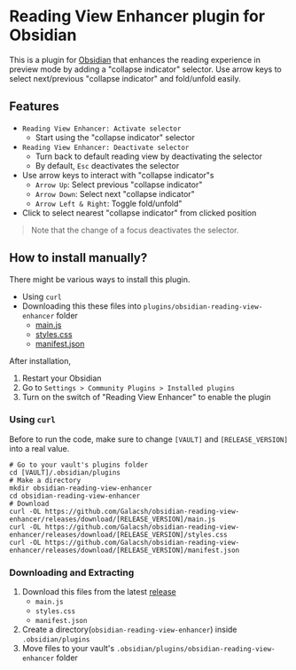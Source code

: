 # Reading View Enhancer plugin for Obsidian

This is a plugin for [Obsidian](https://obsidian.md/) that enhances the reading experience in preview mode
by adding a "collapse indicator" selector. Use arrow keys to select next/previous "collapse indicator" and
fold/unfold easily.

## Features

- `Reading View Enhancer: Activate selector`
  - Start using the "collapse indicator" selector
- `Reading View Enhancer: Deactivate selector`
  - Turn back to default reading view by deactivating the selector
  - By default, `Esc` deactivates the selector
- Use arrow keys to interact with "collapse indicator"s
  - `Arrow Up`: Select previous "collapse indicator"
  - `Arrow Down`: Select next "collapse indicator"
  - `Arrow Left & Right`: Toggle fold/unfold"
- Click to select nearest "collapse indicator" from clicked position

> Note that the change of a focus deactivates the selector.

## How to install manually?

There might be various ways to install this plugin.

- Using `curl`
- Downloading this these files into `plugins/obsidian-reading-view-enhancer` folder
  - [main.js](https://github.com/Galacsh/obsidian-reading-view-enhancer/releases/download/0.0.1/main.js)
  - [styles.css](https://github.com/Galacsh/obsidian-reading-view-enhancer/releases/download/0.0.1/styles.css)
  - [manifest.json](https://github.com/Galacsh/obsidian-reading-view-enhancer/releases/download/0.0.1/manifest.json)

After installation,

1. Restart your Obsidian
2. Go to `Settings > Community Plugins > Installed plugins`
3. Turn on the switch of "Reading View Enhancer" to enable the plugin

### Using `curl`

Before to run the code, make sure to change `[VAULT]` and `[RELEASE_VERSION]` into a real value.

```shell
# Go to your vault's plugins folder
cd [VAULT]/.obsidian/plugins
# Make a directory
mkdir obsidian-reading-view-enhancer
cd obsidian-reading-view-enhancer
# Download
curl -OL https://github.com/Galacsh/obsidian-reading-view-enhancer/releases/download/[RELEASE_VERSION]/main.js
curl -OL https://github.com/Galacsh/obsidian-reading-view-enhancer/releases/download/[RELEASE_VERSION]/styles.css
curl -OL https://github.com/Galacsh/obsidian-reading-view-enhancer/releases/download/[RELEASE_VERSION]/manifest.json
```

### Downloading and Extracting

1. Download this files from the latest [release](https://github.com/Galacsh/obsidian-reading-view-enhancer/releases)
   - `main.js`
   - `styles.css`
   - `manifest.json`
2. Create a directory(`obsidian-reading-view-enhancer`) inside `.obsidian/plugins`
3. Move files to your vault's `.obsidian/plugins/obsidian-reading-view-enhancer` folder
